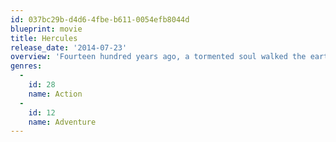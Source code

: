 ```yaml
---
id: 037bc29b-d4d6-4fbe-b611-0054efb8044d
blueprint: movie
title: Hercules
release_date: '2014-07-23'
overview: 'Fourteen hundred years ago, a tormented soul walked the earth that was neither man nor god. Hercules was the powerful son of the god king Zeus, for this he received nothing but suffering his entire life. After twelve arduous labors and the loss of his family, this dark, world-weary soul turned his back on the gods finding his only solace in bloody battle. Over the years he warmed to the company of six similar souls, their only bond being their love of fighting and presence of death. These men and woman never question where they go to fight or why or whom, just how much they will be paid. Now the King of Thrace has hired these mercenaries to train his men to become the greatest army of all time. It is time for this bunch of lost souls to finally have their eyes opened to how far they have fallen when they must train an army to become as ruthless and blood thirsty as their reputation has become.'
genres:
  -
    id: 28
    name: Action
  -
    id: 12
    name: Adventure
---
```


